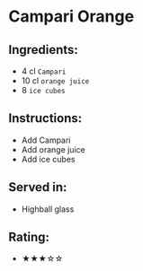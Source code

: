 # Campari Orange

## Ingredients:
- 4 cl `Campari`
- 10 cl `orange juice`
- 8 `ice cubes`

## Instructions:
- Add Campari
- Add orange juice
- Add ice cubes

## Served in:
- Highball glass

## Rating:
- ★★★☆☆